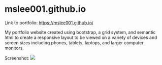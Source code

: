 # mslee001.github.io

Link to portfolio: https://mslee001.github.io/

My portfolio website created using bootstrap, a grid system, and semantic html to create a responsive layout to be viewed on a variety of devices and screen sizes including phones, tablets, laptops, and larger computer monitors.

Screenshot: <img src="readme-img.PNG"/>